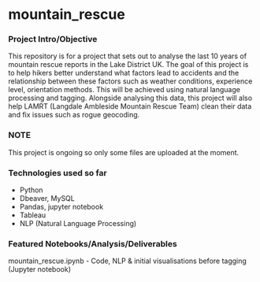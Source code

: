 # mountain_rescue

### Project Intro/Objective

This repository is for a project that sets out to analyse the last 10 years of mountain rescue reports in the Lake District UK. The goal of this project is to help hikers better understand what factors lead to accidents and the relationship between these factors such as weather conditions, experience level, orientation methods. This will be achieved using natural language processing and tagging. Alongside analysing this data, this project will also help LAMRT (Langdale Ambleside Mountain Rescue Team) clean their data and fix issues such as rogue geocoding. 

### NOTE

This project is ongoing so only some files are uploaded at the moment.

### Technologies used so far

- Python
- Dbeaver, MySQL
- Pandas, jupyter notebook
- Tableau
- NLP (Natural Language Processing)


### Featured Notebooks/Analysis/Deliverables


mountain_rescue.ipynb - Code, NLP & initial visualisations before tagging (Jupyter notebook)
